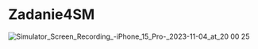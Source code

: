 # Zadanie4SM



![Simulator_Screen_Recording_-_iPhone_15_Pro_-_2023-11-04_at_20 00 25](https://github.com/sirmazur/Zadanie4SM/assets/84686321/b6a944d8-1684-488d-9adc-955e1e92af2e)
